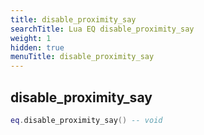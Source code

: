 ```yaml
---
title: disable_proximity_say
searchTitle: Lua EQ disable_proximity_say
weight: 1
hidden: true
menuTitle: disable_proximity_say
---
```

## disable_proximity_say
```lua
eq.disable_proximity_say() -- void
```